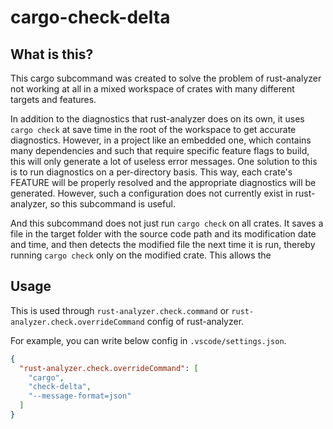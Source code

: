 # cargo-check-delta

## What is this?

This cargo subcommand was created to solve the problem of rust-analyzer not
working at all in a mixed workspace of crates with many different targets and
features.

In addition to the diagnostics that rust-analyzer does on its own, it uses
`cargo check` at save time in the root of the workspace to get accurate
diagnostics. However, in a project like an embedded one, which contains many
dependencies and such that require specific feature flags to build, this will
only generate a lot of useless error messages. One solution to this is to run
diagnostics on a per-directory basis. This way, each crate's FEATURE will be
properly resolved and the appropriate diagnostics will be generated. However,
such a configuration does not currently exist in rust-analyzer, so this
subcommand is useful.

And this subcommand does not just run `cargo check` on all crates. It saves a
file in the target folder with the source code path and its modification date
and time, and then detects the modified file the next time it is run, thereby
running `cargo check` only on the modified crate. This allows the

## Usage

This is used through `rust-analyzer.check.command` or
`rust-analyzer.check.overrideCommand` config of rust-analyzer.

For example, you can write below config in `.vscode/settings.json`.

```json
{
  "rust-analyzer.check.overrideCommand": [
    "cargo",
    "check-delta",
    "--message-format=json"
  ]
}
```
